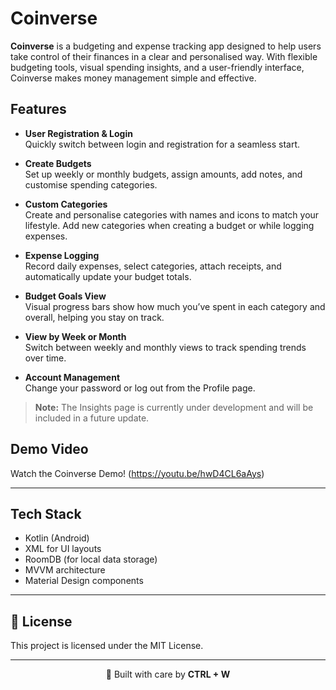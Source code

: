 # Coinverse

**Coinverse** is a budgeting and expense tracking app designed to help users take control of their finances in a clear and personalised way. With flexible budgeting tools, visual spending insights, and a user-friendly interface, Coinverse makes money management simple and effective.

## Features

- **User Registration & Login**  
  Quickly switch between login and registration for a seamless start.

- **Create Budgets**  
  Set up weekly or monthly budgets, assign amounts, add notes, and customise spending categories.

- **Custom Categories**  
  Create and personalise categories with names and icons to match your lifestyle. Add new categories when creating a budget or while logging expenses.

- **Expense Logging**  
  Record daily expenses, select categories, attach receipts, and automatically update your budget totals.

- **Budget Goals View**  
  Visual progress bars show how much you’ve spent in each category and overall, helping you stay on track.

- **View by Week or Month**  
  Switch between weekly and monthly views to track spending trends over time.

- **Account Management**  
  Change your password or log out from the Profile page.

> **Note:** The Insights page is currently under development and will be included in a future update.

## Demo Video

Watch the Coinverse Demo!
(https://youtu.be/hwD4CL6aAys)

---

## Tech Stack

- Kotlin (Android)
- XML for UI layouts
- RoomDB (for local data storage)
- MVVM architecture
- Material Design components

---

## 📄 License

This project is licensed under the MIT License.

---

<p align="center">🌻 Built with care by <strong>CTRL + W</strong></p>
